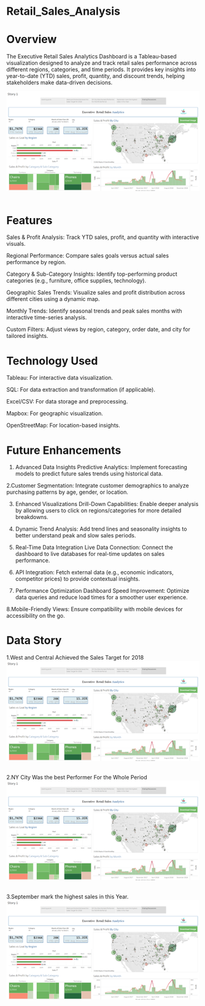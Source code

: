 # Retail_Sales_Analysis
# Overview

The Executive Retail Sales Analytics Dashboard is a Tableau-based visualization designed to analyze and track retail sales performance across different regions, categories, and time periods. It provides key insights into year-to-date (YTD) sales, profit, quantity, and discount trends, helping stakeholders make data-driven decisions.

<img src="./retail_dashboard.png"  width=""/> &nbsp;

# Features

Sales & Profit Analysis: Track YTD sales, profit, and quantity with interactive visuals.

Regional Performance: Compare sales goals versus actual sales performance by region.

Category & Sub-Category Insights: Identify top-performing product categories (e.g., furniture, office supplies, technology).

Geographic Sales Trends: Visualize sales and profit distribution across different cities using a dynamic map.

Monthly Trends: Identify seasonal trends and peak sales months with interactive time-series analysis.

Custom Filters: Adjust views by region, category, order date, and city for tailored insights.

# Technology Used

Tableau: For interactive data visualization.

SQL: For data extraction and transformation (if applicable).

Excel/CSV: For data storage and preprocessing.

Mapbox: For geographic visualization.

OpenStreetMap: For location-based insights.

# Future Enhancements

1. Advanced Data Insights
Predictive Analytics: Implement forecasting models to predict future sales trends using historical data.

2.Customer Segmentation: Integrate customer demographics to analyze purchasing patterns by age, gender, or location.

3. Enhanced Visualizations
Drill-Down Capabilities: Enable deeper analysis by allowing users to click on regions/categories for more detailed breakdowns.

4. Dynamic Trend Analysis: Add trend lines and seasonality insights to better understand peak and slow sales periods.

5. Real-Time Data Integration
Live Data Connection: Connect the dashboard to live databases for real-time updates on sales performance.

6. API Integration: Fetch external data (e.g., economic indicators, competitor prices) to provide contextual insights.

7. Performance Optimization
Dashboard Speed Improvement: Optimize data queries and reduce load times for a smoother user experience.

8.Mobile-Friendly Views: Ensure compatibility with mobile devices for accessibility on the go.

# Data Story
1.West and Central Achieved the Sales Target for 2018
<img src="./retail_dashboard.png"  width=""/> &nbsp;

2.NY City Was the best Performer For the Whole Period
<img src="./retail_dashboard.png"  width=""/> &nbsp;

3.September mark the highest sales in this Year.
<img src="./retail_dashboard.png"  width=""/> &nbsp;






